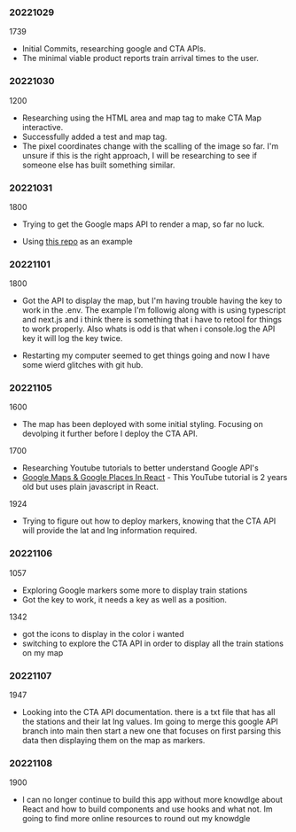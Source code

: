 ### 20221029

  1739 

  * Initial Commits, researching google and CTA APIs. 
  * The minimal viable product reports train arrival times to the user. 

### 20221030

  1200 

  * Researching using the HTML area and map tag to make CTA Map interactive. 
  * Successfully added a test and map tag. 
  * The pixel coordinates change with the scalling of the image so far. I'm unsure if this is the right approach, I will be researching to see if someone else has built something similar. 


### 20221031

  1800

  * Trying to get the Google maps API to render a map, so far no luck. 

  * Using [this repo](https://github.com/leighhalliday/google-maps-react-crash-course) as an example 

### 20221101

  1800 

  * Got the API to display the map, but I'm having trouble having the key to work in the .env. The example I'm followig along with is using typescript and next.js and i think there is something that i have to retool for things to work properly. Also whats is odd is that when i console.log the API key it will log the key twice.
 
  * Restarting my computer seemed to get things going and now I have some wierd glitches with git hub.

### 20221105
  
  1600 

  * The map has been deployed with some initial styling. Focusing on devolping it further before I deploy the CTA API. 

  1700 

  * Researching Youtube tutorials to better understand Google API's
  * [Google Maps & Google Places In React](https://www.youtube.com/watch?v=WZcxJGmLbSo) - This YouTube tutorial is 2 years old but uses plain javascript in React. 

  1924 

  * Trying to figure out how to deploy markers, knowing that the CTA API will provide the lat and lng information required. 

### 20221106

  1057

  * Exploring Google markers some more to display train stations 
  * Got the key to work, it needs a key as well as a position. 
  
  1342 

  * got the icons to display in the color i wanted 
  * switching to explore the CTA API in order to display all the train stations on my map

### 20221107

  1947

  * Looking into the CTA API documentation. there is a txt file that has all the stations and their lat lng values. Im going to merge this google API branch into main then start a new one that focuses on first parsing this data then displaying them on the map as markers. 

### 20221108

  1900

  * I can no longer continue to build this app without more knowdlge about React and how to build components and use hooks and what not. Im going to find more online resources to round out my knowdgle 
  